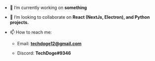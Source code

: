 - 🔭 I’m currently working on **something**

- 👯 I’m looking to collaborate on **React (NextJs, Electron), and Python projects.**

- 📫 How to reach me: 

     - Email: **techdoge12@gmail.com**
      
     - Discord: **TechDoge#9346**

